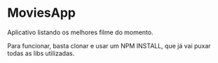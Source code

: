 # MoviesApp
Aplicativo listando os melhores filme do momento.


Para funcionar, basta clonar e usar um NPM INSTALL, que já vai puxar todas as libs utilizadas.
